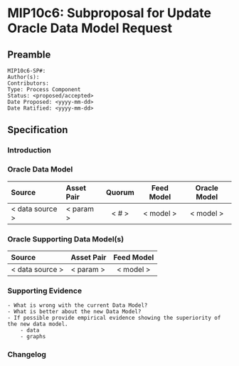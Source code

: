 # MIP10c6: Subproposal for Update Oracle Data Model Request

## Preamble
```
MIP10c6-SP#: 
Author(s):
Contributors:
Type: Process Component
Status: <proposed/accepted>
Date Proposed: <yyyy-mm-dd>
Date Ratified: <yyyy-mm-dd>
``` 

## Specification

### Introduction

### Oracle Data Model 

|      Source     |  Asset Pair   | Quorum | Feed Model  | Oracle Model |
| :-------------- | :------------ | :----: | :---------: | :----------: |
| < data source > |   < param >   | < # >  |  < model >  |  < model >   |


### Oracle Supporting Data Model(s)
    
 |      Source     |  Asset Pair   |  Feed Model  |
 | :-------------- | :------------ | :----------: |
 | < data source > |   < param >   |   < model >  |

### Supporting Evidence
	- What is wrong with the current Data Model?
	- What is better about the new Data Model?
	- If possible provide empirical evidence showing the superiority of the new data model.
		- data
		- graphs

### Changelog